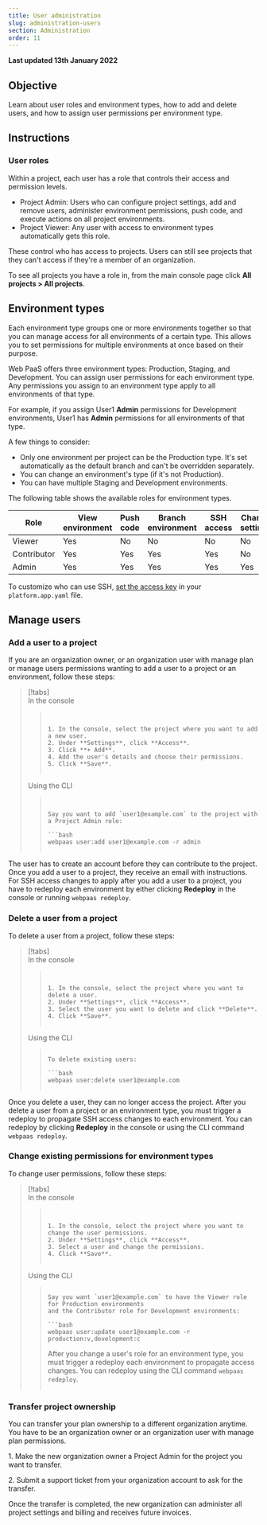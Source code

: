 ```yaml
---
title: User administration
slug: administration-users
section: Administration
order: 11
---
```


**Last updated 13th January 2022**



## Objective  

Learn about user roles and environment types, how to add and delete users, and how to assign user permissions per environment type.

## Instructions

### User roles

Within a project, each user has a role that controls their access and permission levels.

* Project Admin: Users who can configure project settings, add and remove users, administer environment permissions, push code, and execute actions on all project environments.
* Project Viewer: Any user with access to environment types automatically gets this role.

These control who has access to projects.
Users can still see projects that they can't access if they're a member of an organization.


To see all projects you have a role in, from the main console page
click **All projects&nbsp;<span aria-label="and then">></span> All projects**.

## Environment types

Each environment type groups one or more environments together so that you can manage access for all environments of a certain type.
This allows you to set permissions for multiple environments at once based on their purpose.

Web PaaS offers three environment types: Production, Staging, and Development.
You can assign user permissions for each environment type.
Any permissions you assign to an environment type apply to all environments of that type.

For example, if you assign User1 **Admin** permissions for Development environments,
User1 has **Admin** permissions for all environments of that type.

A few things to consider:

* Only one environment per project can be the Production type. It's set automatically as the default branch and can't be overridden separately.
* You can change an environment's type (if it's not Production).
* You can have multiple Staging and Development environments.

The following table shows the available roles for environment types.

| Role | View environment | Push code | Branch environment | SSH access | Change settings | Execute actions |
| ---- | ---------------- | --------- | ------------------ | ---------- | --------------- | --------------- |
| Viewer | Yes | No |  No |  No |  No |  No |
| Contributor | Yes | Yes | Yes | Yes | No | No |
| Admin| Yes | Yes | Yes | Yes | Yes | Yes |

To customize who can use SSH, [set the access key](../configuration-app/app-reference#access) in your `platform.app.yaml` file.

## Manage users

### Add a user to a project

If you are an organization owner, or an organization user with manage plan or manage users permissions wanting to add a user to a project or an environment, follow these steps:

> [!tabs]      
> In the console     
>> ``` false     
>> 
>> 
>> 1. In the console, select the project where you want to add a new user.
>> 2. Under **Settings**, click **Access**.
>> 3. Click **+ Add**.
>> 4. Add the user's details and choose their permissions.
>> 5. Click **Save**.
>> 
>> 
>> ```     
> Using the CLI     
>> ``` false     
>> 
>> 
>> Say you want to add `user1@example.com` to the project with a Project Admin role:
>> 
>> ```bash
>> webpaas user:add user1@example.com -r admin
>> ```
>> 
>> ```     

The user has to create an account before they can contribute to the project.
Once you add a user to a project, they receive an email with instructions.
For SSH access changes to apply after you add a user to a project, you have to redeploy each environment by either clicking **Redeploy** in the console or running `webpaas redeploy`.

### Delete a user from a project

To delete a user from a project, follow these steps:

> [!tabs]      
> In the console     
>> ``` false     
>> 
>> 
>> 1. In the console, select the project where you want to delete a user.
>> 2. Under **Settings**, click **Access**.
>> 3. Select the user you want to delete and click **Delete**.
>> 4. Click **Save**.
>> 
>> 
>> ```     
> Using the CLI     
>> ``` false     
>> 
>> To delete existing users:
>> 
>> ```bash
>> webpaas user:delete user1@example.com
>> ```
>> ```     

Once you delete a user, they can no longer access the project.
After you delete a user from a project or an environment type, you must trigger a redeploy to propagate SSH access changes to each environment.
You can redeploy by clicking **Redeploy** in the console or  using the CLI command `webpaas redeploy`.

### Change existing permissions for environment types

To change user permissions, follow these steps:

> [!tabs]      
> In the console     
>> ``` false     
>> 
>> 
>> 1. In the console, select the project where you want to change the user permissions.
>> 2. Under **Settings**, click **Access**.
>> 3. Select a user and change the permissions.
>> 4. Click **Save**.
>> 
>> 
>> ```     
> Using the CLI     
>> ``` false     
>> 
>> Say you want `user1@example.com` to have the Viewer role for Production environments
>> and the Contributor role for Development environments:
>> 
>> ```bash
>> webpaas user:update user1@example.com -r production:v,development:c
>> ```
>> 
>> After you change a user's role for an environment type, you must trigger a redeploy each environment to propagate access changes. You can redeploy using the CLI command `webpaas redeploy`.
>> 
>> ```     

### Transfer project ownership

You can transfer your plan ownership to a different organization anytime.
You have to be an organization owner or an organization user with manage plan permissions.

1\. Make the new organization owner a Project Admin for the project you want to transfer.

2\. Submit a support ticket from your organization account to ask for the transfer.


Once the transfer is completed, the new organization can administer all project settings and billing and receives future invoices.


